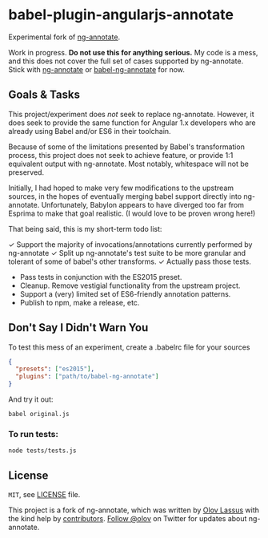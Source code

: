 # babel-plugin-angularjs-annotate

Experimental fork of [ng-annotate](https://github.com/olov/ng-annotate).  

Work in progress.  **Do not use this for anything serious.**  My code is a mess, and this does not
cover the full set of cases supported by ng-annotate.  Stick with [ng-annotate](https://github.com/olov/ng-annotate)
or [babel-ng-annotate](https://github.com/mchmielarski/babel-plugin-ng-annotate) for now.

## Goals & Tasks

This project/experiment does _not_ seek to replace ng-annotate.  However, it does seek to provide the same 
function for Angular 1.x developers who are already using Babel and/or ES6 in their toolchain.

Because of some of the limitations presented by Babel's transformation process, this project does not seek to 
achieve feature, or provide 1:1 equivalent output with ng-annotate.  Most notably, whitespace will not be 
preserved.

Initially, I had hoped to make very few modifications to the upstream sources, in the hopes of eventually
merging babel support directly into ng-annotate.  Unfortunately, Babylon appears to have diverged too 
far from Esprima to make that goal realistic.  (I would love to be proven wrong here!)

That being said, this is my short-term todo list:

✓ Support the majority of invocations/annotations currently performed by ng-annotate
✓ Split up ng-annotate's test suite to be more granular and tolerant of some of babel's other transforms.
✓ Actually pass those tests.
* Pass tests in conjunction with the ES2015 preset.
* Cleanup.  Remove vestigial functionality from the upstream project.
* Support a (very) limited set of ES6-friendly annotation patterns.  
* Publish to npm, make a release, etc.


## Don't Say I Didn't Warn You

To test this mess of an experiment, create a .babelrc file for your sources 

```json
{
  "presets": ["es2015"],
  "plugins": ["path/to/babel-ng-annotate"]
}

```

And try it out:

```
babel original.js
```

### To run tests:

```
node tests/tests.js
```


## License
`MIT`, see [LICENSE](LICENSE) file.

This project is a fork of ng-annotate, which  was written by [Olov Lassus](https://github.com/olov) with the kind help by
[contributors](https://github.com/olov/ng-annotate/graphs/contributors).
[Follow @olov](https://twitter.com/olov) on Twitter for updates about ng-annotate.
